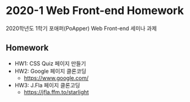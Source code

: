 # 2020-1 Web Front-end Homework
2020학년도 1학기 포애퍼(PoApper) Web Front-end 세미나 과제

## Homework
- HW1: CSS Quiz 페이지 만들기
- HW2: Google 페이지 클론코딩
  - https://www.google.com/
- HW3: J.Fla 페이지 클론고딩
  - https://jfla.ffm.to/starlight
